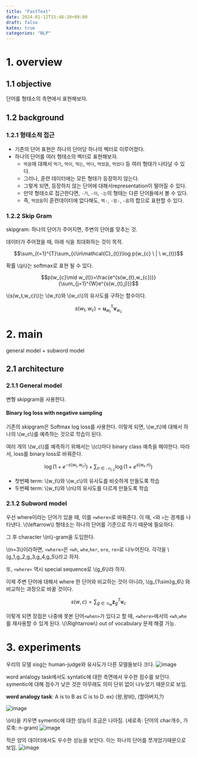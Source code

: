 ```yaml
---
title: "FastText"
date: 2024-01-12T15:48:20+09:00
draft: false
katex: true
categories: "NLP"
---
```


# 1. overview

## 1.1 objective
단어를 형태소의 측면에서 표현해보자.


## 1.2 background
### 1.2.1 형태소적 접근
- 기존의 단어 표현은 하나의 단어당 하나의 벡터로 이루어졌다.
- 하나의 단어를 여러 형태소의 벡터로 표현해보자.
	- `먹음`에 대해서 `먹기`, `먹이`, `먹는`, `먹다`, `먹었음`, `먹었다` 등 여러 형태가 나타날 수 있다.
	- 그러나, 훈련 데이터에는 모든 형태가 등장하지 않는다.
	- 그렇게 되면, 등장하지 않는 단어에 대해서representation이 떨어질 수 있다.
	- 만약 형태소로 접근한다면, `-기`, `-이`, `-는`의 형태는 다른 단어들에서 볼 수 있다.
	- 즉, `먹었음`이 훈련데이터에 없다해도, `먹-`, `-었-`, `-음`의 합으로 표현할 수 있다.

### 1.2.2 Skip Gram

skipgram: 하나의 단어가 주어지면, 주변의 단어를 맞추는 것.

데이터가 주어졌을 때, 아래 식을 최대화하는 것이 목적.

$$\sum_{t=1}^{T}\sum_{c\in\mathcal{C}_{t}}\log p(w_{c} \ | \ w_{t})$$

확률 \\(p\\)는 softmax로 표현 될 수 있다.

$$p(w_{c}\mid w_{t})=\frac{e^{s(w_{t},w_{c})}}{\sum_{j=1}^{W}e^{s(w_{t},j)}}$$

\\(s(w_t,w_c)\\)는 \\(w_t\\)와 \\(w_c\\)의 유사도를 구하는 함수이다.

$$s(w_{t},w_{c})=\mathbf{u}_{w_{t}}^{\mathsf{T}}\mathbf{v}_{w_{c}}$$


# 2. main
general model + subword model

## 2.1 architecture
### 2.1.1 General model
변형 skipgram을 사용한다.

#### Binary log loss with negative sampling
기존의 skipgram은 Softmax log loss를 사용한다. 이렇게 되면, \\(w_t\\)에 대해서 하나의 \\(w_c\\)를 예측하는 것으로 학습이 된다. 

여러 개의 \\(w_c\\)를 예측하기 위해서는 \\(c\\)마다 binary class 예측을 해야한다. 따라서, loss를 binary loss로 바꿔준다.

$$\log\left(1+e^{-s(w_{t},w_{c})}\right)+\sum_{n\in\mathcal{N}_{t,c}}\log\left(1+e^{s(w_{t},n)}\right)$$

- 첫번째 term: \\(w_t\\)와 \\(w_c\\)의 유사도를 비슷하게 만들도록 학습
- 두번째 term: \\(w_t\\)와 \\(n\\)의 유사도를 다르게 만들도록 학습

### 2.1.2 Subword model
우선 where이라는 단어가 있을 때, 이를 `<where>`로 바꿔준다. 이 때, `<`와 `>`는 경계를 나타낸다.
\\(\leftarrow\\) 형태소는 하나의 단어를 기준으로 하기 때문에 필요하다.

그 후 character \\(n\\)-gram을 도입한다.

\\(n=3\\)이라하면, `<where>`은 `<wh`, `whe`,`her`, `ere`, `re>`로 나누어진다. 각각을 \\(g_1,g_2,g_3,g_4,g_5\\)라고 하자.

또, `<where>` 역시 special sequence로 \\(g_6\\)라 하자.

이제 주변 단어에 대해서 where 한 단어와 비교하는 것이 아니라, \\(g_{1\sim}g_6\\) 와 비교하는 과정으로 바꿀 것이다.



$$s(w,c)=\sum_{g\in\mathcal{G}_{w}}\mathbf{z}_{g}^{T}\mathbf{v}_{c}$$

이렇게 되면 장점은 나중에 못본 단어`<when>`가 있다고 할 때, `<where>`에서의 `<wh`,`whe` 를 재사용할 수 있게 된다. \\(\Rightarrow\\) out of vocabulary 문제 해결 가능.

# 3. experiments

우리의 모델 sisg는 human-judge와 유사도가 다른 모델들보다 크다.
![image](https://github.com/ownvoy/ownogatari/assets/96481582/d6f70da5-ca71-4156-80f4-eb934ea960df)

word anlalogy task에서도 syntatic에 대한 측면에서 우수한 점수를 보인다. symentic에 대해 점수가 낮은 것은 아무래도 의미 단위 없이 나누었기 때문으로 보임. 

__word analogy task__: A is to B as C is to D. ex) (왕,왕비), (할아버지,?)

![image](https://github.com/ownvoy/ownogatari/assets/96481582/152b129d-bc89-41a5-b03d-b409dcc9df59)
 
 \\(n\\)을 키우면 symentic에 대한 성능이 조금은 나아짐. (세로축: 단어의 char개수, 가로축: n-gram)
![image](https://github.com/ownvoy/ownogatari/assets/96481582/38e82290-195c-4f25-86bd-18dd318119ea)

적은 양의 데이터에서도 우수한 성능을 보인다. 이는 하나의 단어를 쪼개었기때문으로 보임.
![image](https://github.com/ownvoy/ownogatari/assets/96481582/e4dfa006-1800-4f8e-afe3-aa1c8fcc67e6)


